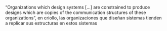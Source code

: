 “Organizations which design systems \[...] are constrained to produce designs which are copies of the communication structures of these organizations”, en criollo, las organizaciones que diseñan sistemas tienden a replicar sus estructuras en estos sistemas